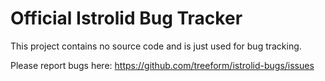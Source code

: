 # Official Istrolid Bug Tracker

This project contains no source code and is just used for bug tracking. 

Please report bugs here: https://github.com/treeform/istrolid-bugs/issues


